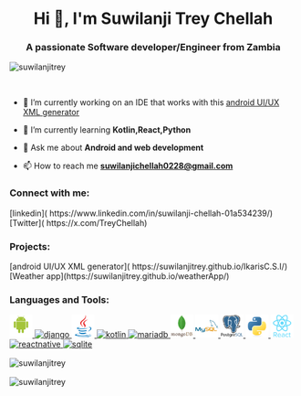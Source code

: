 <h1 align="center">Hi 👋, I'm Suwilanji Trey Chellah</h1>
<h3 align="center">A passionate Software developer/Engineer from Zambia</h3>

<p align="left"> <img src="https://komarev.com/ghpvc/?username=suwilanjitrey&label=Profile%20views&color=0e75b6&style=flat" alt="suwilanjitrey" /> </p>

<p align="left"> <a href="https://twitter.com/" target="blank"><img src="https://img.shields.io/twitter/follow/?logo=twitter&style=for-the-badge" alt="" /></a> </p>

- 🔭 I’m currently working on an IDE that works with this [android UI/UX XML generator]( https://suwilanjitrey.github.io/IkarisC.S.I/)

- 🌱 I’m currently learning **Kotlin,React,Python**

- 💬 Ask me about **Android and web development**

- 📫 How to reach me **suwilanjichellah0228@gmail.com**

<h3 align="left">Connect with me:</h3>
[linkedin]( https://www.linkedin.com/in/suwilanji-chellah-01a534239/)
[Twitter]( https://x.com/TreyChellah)

<h3 align="left">Projects:</h3>
[android UI/UX XML generator]( https://suwilanjitrey.github.io/IkarisC.S.I/)
[Weather app](https://suwilanjitrey.github.io/weatherApp/)

<p align="left">
</p>

<h3 align="left">Languages and Tools:</h3>
<p align="left"> <a href="https://developer.android.com" target="_blank" rel="noreferrer"> <img src="https://raw.githubusercontent.com/devicons/devicon/master/icons/android/android-original-wordmark.svg" alt="android" width="40" height="40"/> </a> <a href="https://www.djangoproject.com/" target="_blank" rel="noreferrer"> <img src="https://cdn.worldvectorlogo.com/logos/django.svg" alt="django" width="40" height="40"/> </a> <a href="https://www.java.com" target="_blank" rel="noreferrer"> <img src="https://raw.githubusercontent.com/devicons/devicon/master/icons/java/java-original.svg" alt="java" width="40" height="40"/> </a> <a href="https://kotlinlang.org" target="_blank" rel="noreferrer"> <img src="https://www.vectorlogo.zone/logos/kotlinlang/kotlinlang-icon.svg" alt="kotlin" width="40" height="40"/> </a> <a href="https://mariadb.org/" target="_blank" rel="noreferrer"> <img src="https://www.vectorlogo.zone/logos/mariadb/mariadb-icon.svg" alt="mariadb" width="40" height="40"/> </a> <a href="https://www.mongodb.com/" target="_blank" rel="noreferrer"> <img src="https://raw.githubusercontent.com/devicons/devicon/master/icons/mongodb/mongodb-original-wordmark.svg" alt="mongodb" width="40" height="40"/> </a> <a href="https://www.mysql.com/" target="_blank" rel="noreferrer"> <img src="https://raw.githubusercontent.com/devicons/devicon/master/icons/mysql/mysql-original-wordmark.svg" alt="mysql" width="40" height="40"/> </a> <a href="https://www.postgresql.org" target="_blank" rel="noreferrer"> <img src="https://raw.githubusercontent.com/devicons/devicon/master/icons/postgresql/postgresql-original-wordmark.svg" alt="postgresql" width="40" height="40"/> </a> <a href="https://www.python.org" target="_blank" rel="noreferrer"> <img src="https://raw.githubusercontent.com/devicons/devicon/master/icons/python/python-original.svg" alt="python" width="40" height="40"/> </a> <a href="https://reactjs.org/" target="_blank" rel="noreferrer"> <img src="https://raw.githubusercontent.com/devicons/devicon/master/icons/react/react-original-wordmark.svg" alt="react" width="40" height="40"/> </a> <a href="https://reactnative.dev/" target="_blank" rel="noreferrer"> <img src="https://reactnative.dev/img/header_logo.svg" alt="reactnative" width="40" height="40"/> </a> <a href="https://www.sqlite.org/" target="_blank" rel="noreferrer"> <img src="https://www.vectorlogo.zone/logos/sqlite/sqlite-icon.svg" alt="sqlite" width="40" height="40"/> </a> </p>

<p><img align="center" src="https://github-readme-stats.vercel.app/api/top-langs?username=suwilanjitrey&show_icons=true&locale=en&layout=compact" alt="suwilanjitrey" /></p>

<p><img align="center" src="https://github-readme-streak-stats.herokuapp.com/?user=suwilanjitrey&" alt="suwilanjitrey" /></p>

